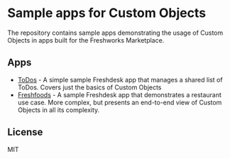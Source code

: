 # Sample apps for Custom Objects

The repository contains sample apps demonstrating the usage of Custom Objects in apps built for the Freshworks Marketplace.

## Apps

- [ToDos](todos/) - A simple sample Freshdesk app that manages a shared list of ToDos. Covers just the basics of Custom Objects
- [Freshfoods](freshfoods/) - A sample Freshdesk app that demonstrates a restaurant use case. More complex, but presents an end-to-end view of Custom Objects in all its complexity.

## License

MIT